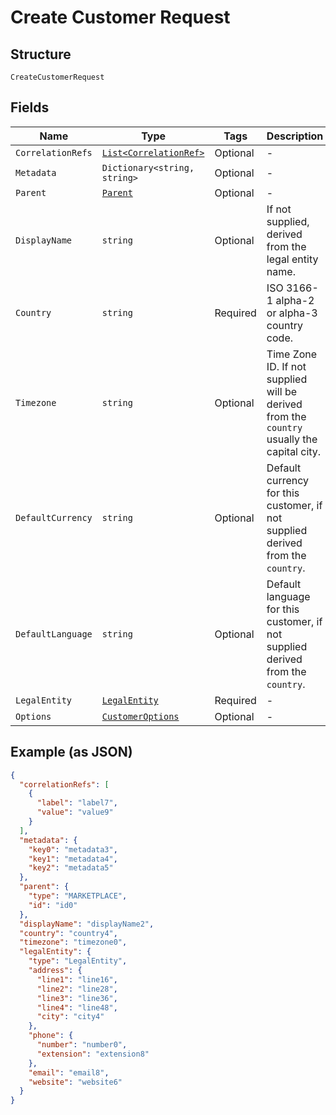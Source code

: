 
# Create Customer Request

## Structure

`CreateCustomerRequest`

## Fields

| Name | Type | Tags | Description |
|  --- | --- | --- | --- |
| `CorrelationRefs` | [`List<CorrelationRef>`](../../doc/models/correlation-ref.md) | Optional | - |
| `Metadata` | `Dictionary<string, string>` | Optional | - |
| `Parent` | [`Parent`](../../doc/models/parent.md) | Optional | - |
| `DisplayName` | `string` | Optional | If not supplied, derived from the legal entity name. |
| `Country` | `string` | Required | ISO 3166-1 alpha-2 or alpha-3 country code. |
| `Timezone` | `string` | Optional | Time Zone ID. If not supplied will be derived from the `country` usually the capital city. |
| `DefaultCurrency` | `string` | Optional | Default currency for this customer, if not supplied derived from the `country`. |
| `DefaultLanguage` | `string` | Optional | Default language for this customer, if not supplied derived from the `country`. |
| `LegalEntity` | [`LegalEntity`](../../doc/models/legal-entity.md) | Required | - |
| `Options` | [`CustomerOptions`](../../doc/models/customer-options.md) | Optional | - |

## Example (as JSON)

```json
{
  "correlationRefs": [
    {
      "label": "label7",
      "value": "value9"
    }
  ],
  "metadata": {
    "key0": "metadata3",
    "key1": "metadata4",
    "key2": "metadata5"
  },
  "parent": {
    "type": "MARKETPLACE",
    "id": "id0"
  },
  "displayName": "displayName2",
  "country": "country4",
  "timezone": "timezone0",
  "legalEntity": {
    "type": "LegalEntity",
    "address": {
      "line1": "line16",
      "line2": "line28",
      "line3": "line36",
      "line4": "line48",
      "city": "city4"
    },
    "phone": {
      "number": "number0",
      "extension": "extension8"
    },
    "email": "email8",
    "website": "website6"
  }
}
```


